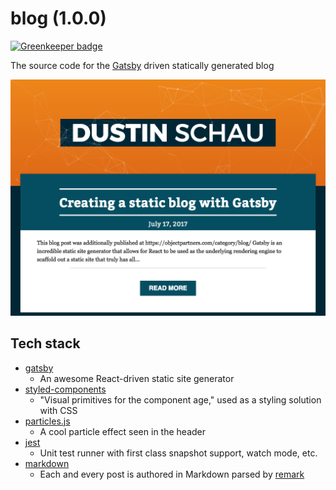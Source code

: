 # blog (1.0.0)

[![Greenkeeper badge](https://badges.greenkeeper.io/DSchau/blog.svg)](https://greenkeeper.io/)

The source code for the [Gatsby][gatsby] driven statically generated blog

![blog](./assets/blog.png)

## Tech stack

- [gatsby][gatsby]
  - An awesome React-driven static site generator
- [styled-components][styled-components]
  - "Visual primitives for the component age," used as a styling solution with CSS
- [particles.js][particles.js]
  - A cool particle effect seen in the header
- [jest][jest]
  - Unit test runner with first class snapshot support, watch mode, etc.
- [markdown][markdown]
  - Each and every post is authored in Markdown parsed by [remark][remark]

[gatsby]: https://github.com/gatsbyjs/gatsby
[styled-components]: https://github.com/styled-components/styled-components
[particles.js]: https://github.com/VincentGarreau/particles.js/
[markdown]: https://en.wikipedia.org/wiki/Markdown
[remark]: http://remark.js.org/
[jest]: https://facebook.github.io/jest/
